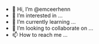 - 👋 Hi, I’m @emceerhenn
- 👀 I’m interested in ...
- 🌱 I’m currently learning ...
- 💞️ I’m looking to collaborate on ...
- 📫 How to reach me ...

<!---
emceerhenn/emceerhenn is a ✨ special ✨ repository because its `README.md` (this file) appears on your GitHub profile.
You can click the Preview link to take a look at your changes.
--->
